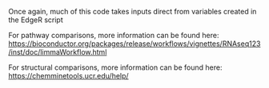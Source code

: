 Once again, much of this code takes inputs direct from variables created in the EdgeR script

For pathway comparisons, more information can be found here: https://bioconductor.org/packages/release/workflows/vignettes/RNAseq123/inst/doc/limmaWorkflow.html  
  
For structural comparisons, more information can be found here: https://chemminetools.ucr.edu/help/ 
